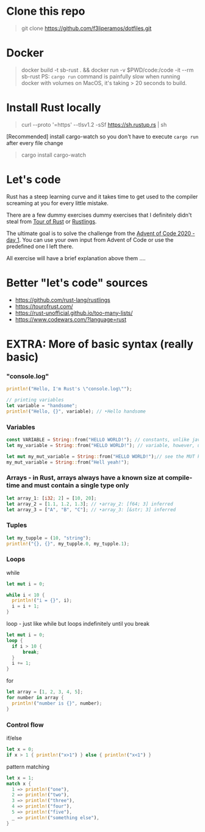 # Clone this repo
> git clone https://github.com/f3liperamos/dotfiles.git

# Docker
> docker build -t sb-rust . && docker run -v $PWD/code:/code -it --rm sb-rust
PS: `cargo run` command is painfully slow when running docker with volumes on MacOS, it's taking > 20 seconds to build.

# Install Rust locally
> curl --proto '=https' --tlsv1.2 -sSf https://sh.rustup.rs | sh

[Recommended] install cargo-watch so you don't have to execute `cargo run` after every file change
> cargo install cargo-watch

# Let's code
Rust has a steep learning curve and it takes time to get used to the compiler screaming at you for every little mistake.

There are a few dummy exercises dummy exercises that I definitely didn't steal from [Tour of Rust](https://tourofrust.com/) or [Rustlings](https://github.com/rust-lang/rustlings).

The ultimate goal is to solve the challenge from the [Advent of Code 2020 - day 1](https://adventofcode.com/2020/day/1). You can use your own input from Advent of Code or use the predefined one I left there.

All exercise will have a brief explanation above them
....


# Better "let's code" sources
- https://github.com/rust-lang/rustlings
- https://tourofrust.com/
- https://rust-unofficial.github.io/too-many-lists/
- https://www.codewars.com/?language=rust


# EXTRA: More of basic syntax (really basic)

### "console.log"
```rust
println!("Hello, I'm Rust's \"console.log\"");

// printing variables
let variable = "handsome";
println!("Hello, {}", variable); // ‣Hello handsome
```

### Variables
```rust
const VARIABLE = String::from("HELLO WORLD!"); // constants, unlike javascript once defined they don't change by any means
let my_variable = String::from("HELLO WORLD!"); // variable, however, unlike javascript it doesn't mutate unless you tell it can mutate

let mut my_mut_variable = String::from("HELLO WORLD!");// see the MUT keyword there? Now we can mutate
my_mut_variable = String::from("Hell yeah!");
```

### Arrays - in Rust, arrays always have a known size at compile-time and must contain a single type only
```rust
let array_1: [i32; 2] = [10, 20];
let array_2 = [1.1, 1.2, 1.3]; // ‣array_2: [f64; 3] inferred
let array_3 = ["A", "B", "C"]; // ‣array_3: [&str; 3] inferred
```

### Tuples
```rust
let my_tupple = (10, "string");
println!("{}, {}", my_tupple.0, my_tupple.1);
```

### Loops 
while
```rust
let mut i = 0;

while i < 10 {
  println!("i = {}", i);
  i = i + 1;
}
```

loop - just like while but loops indefinitely until you break
```rust
let mut i = 0;
loop {
  if i > 10 {
      break;
  }
  i += 1;
}
```

for
```rust
let array = [1, 2, 3, 4, 5];
for number in array {
  println!("number is {}", number);
}
```

### Control flow
if/else
```rust
let x = 0;
if x > 1 { println!("x>1") } else { println!("x<1") }
```

pattern matching
```rust
let x = 1;
match x {
  1 => println!("one"),
  2 => println!("two"),
  3 => println!("three"),
  4 => println!("four"),
  5 => println!("five"),
  _ => println!("something else"),
}
```
